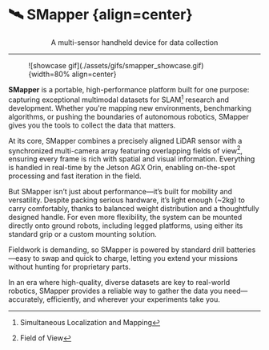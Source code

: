 # 🛰️ SMapper {align=center}

<p align="center">A multi-sensor handheld device for data collection</p>

---

<figure markdown="1">
![showcase gif](./assets/gifs/smapper_showcase.gif){width=80% align=center}
</figure>

**SMapper** is a portable, high-performance platform built for one purpose: capturing exceptional multimodal datasets for SLAM[^1] research and development. Whether you're mapping new environments, benchmarking algorithms, or pushing the boundaries of autonomous robotics, SMapper gives you the tools to collect the data that matters.

At its core, SMapper combines a precisely aligned LiDAR sensor with a synchronized multi-camera array featuring overlapping fields of view[^2], ensuring every frame is rich with spatial and visual information. Everything is handled in real-time by the Jetson AGX Orin, enabling on-the-spot processing and fast iteration in the field.

But SMapper isn’t just about performance—it’s built for mobility and versatility. Despite packing serious hardware, it’s light enough (~2kg) to carry comfortably, thanks to balanced weight distribution and a thoughtfully designed handle. For even more flexibility, the system can be mounted directly onto ground robots, including legged platforms, using either its standard grip or a custom mounting solution.

Fieldwork is demanding, so SMapper is powered by standard drill batteries—easy to swap and quick to charge, letting you extend your missions without hunting for proprietary parts.

In an era where high-quality, diverse datasets are key to real-world robotics, SMapper provides a reliable way to gather the data you need—accurately, efficiently, and wherever your experiments take you.

[^1]: Simultaneous Localization and Mapping

[^2]: Field of View
